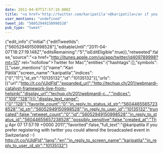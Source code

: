 ```yaml
---
date: 2011-04-07T17:57:19.000Z
title: "<a href='http://twitter.com/karipatila'>@karipatila</a> if you prefer registering with twitter you could attend the broadcasted event in Switzerland :-) http://t.co/VJIdFld″"
user_mentions: "undefined"
tweet_id: "56052949150998528"
pub_type: "tweet"
---
```

{"edit_info":{"initial":{"editTweetIds":["56052949150998528"],"editableUntil":"2011-04-07T18:27:19.148Z","editsRemaining":"5","isEditEligible":true}},"retweeted":false,"source":"<a href=\"http://itunes.apple.com/us/app/twitter/id409789998?mt=12\" rel=\"nofollow\">Twitter for Mac</a>","entities":{"hashtags":[],"symbols":[],"user_mentions":[{"name":"Kari Pätilä","screen_name":"karipatila","indices":["0","11"],"id_str":"10135132","id":"10135132"}],"urls":[{"url":"http://t.co/VJIdFld","expanded_url":"http://techup.ch/201/webmardi-catalyst-framework-live-from-helsinki","display_url":"techup.ch/201/webmardi-c…","indices":["109","128"]}]},"display_text_range":["0","128"],"favorite_count":"0","in_reply_to_status_id_str":"56044655657238528","id_str":"56052949150998528","in_reply_to_user_id":"10135132","truncated":false,"retweet_count":"0","id":"56052949150998528","in_reply_to_status_id":"56044655657238528","possibly_sensitive":false,"created_at":"Thu Apr 07 17:57:19 +0000 2011","favorited":false,"full_text":"@karipatila if you prefer registering with twitter you could attend the broadcasted event in Switzerland :-) http://t.co/VJIdFld","lang":"en","in_reply_to_screen_name":"karipatila","in_reply_to_user_id_str":"10135132"}

